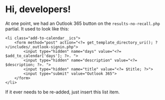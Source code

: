 # Hi, developers!

At one point, we had an Outlook 365 button on the `results-no-recall.php`
partial. It used to look like this:

```
<li class="add-to-calendar__ics">
    <form method="post" action="<?= get_template_directory_uri(); ?>/includes/_outlook-signin.php">
        <input type="hidden" name="days" value="<?= $add_to_calendar['days']; ?>. ">
        <input type="hidden" name="description" value="<?= $description; ?>. ">
        <input type="hidden" name="title" value="<?= $title; ?>">
        <input type="submit" value="Outlook 365">
    </form>
</li>
```

If it ever needs to be re-added, just insert this list item.
